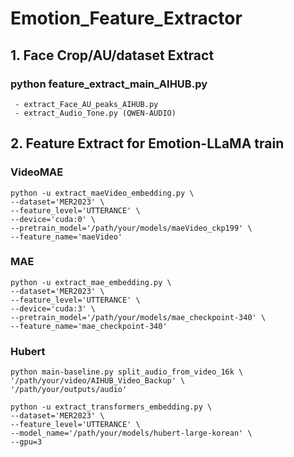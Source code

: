 # Emotion_Feature_Extractor  

## 1. Face Crop/AU/dataset Extract  
   ### python feature_extract_main_AIHUB.py   
     - extract_Face_AU_peaks_AIHUB.py  
     - extract_Audio_Tone.py (QWEN-AUDIO)  
## 2. Feature Extract for Emotion-LLaMA train  
   ### VideoMAE 
   ```
   python -u extract_maeVideo_embedding.py \
  --dataset='MER2023' \
  --feature_level='UTTERANCE' \
  --device='cuda:0' \
  --pretrain_model='/path/your/models/maeVideo_ckp199' \
  --feature_name='maeVideo'    
  ```
   ### MAE  
   ```
   python -u extract_mae_embedding.py \
  --dataset='MER2023' \
  --feature_level='UTTERANCE' \
  --device='cuda:3' \
  --pretrain_model='/path/your/models/mae_checkpoint-340' \
  --feature_name='mae_checkpoint-340'  
  ```
   ### Hubert  
   ```
   python main-baseline.py split_audio_from_video_16k \
  '/path/your/video/AIHUB_Video_Backup' \
  '/path/your/outputs/audio'  
   ```
   ```
   python -u extract_transformers_embedding.py \
  --dataset='MER2023' \
  --feature_level='UTTERANCE' \
  --model_name='/path/your/models/hubert-large-korean' \
  --gpu=3
   ```


   
